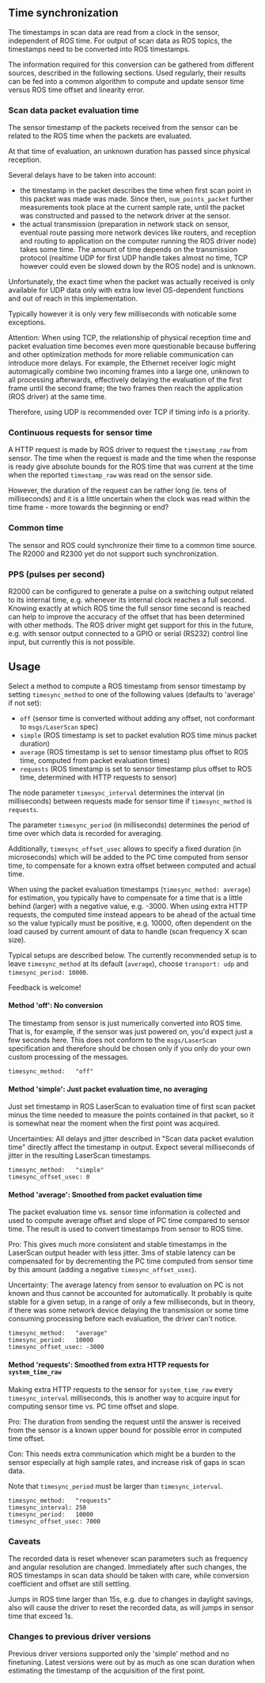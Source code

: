 ## Time synchronization

The timestamps in scan data are read from a clock in the sensor, independent of
ROS time. For output of scan data as ROS topics, the timestamps need to be
converted into ROS timestamps.

The information required for this conversion can be gathered from different
sources, described in the following sections.  Used regularly, their results
can be fed into a common algorithm to compute and update sensor time versus ROS
time offset and linearity error.


### Scan data packet evaluation time

The sensor timestamp of the packets received from the sensor can be related to the
ROS time when the packets are evaluated.

At that time of evaluation, an unknown duration has passed since physical reception.

Several delays have to be taken into account:

 - the timestamp in the packet describes the time when first scan point in this packet was made
    was made. Since then, `num_points_packet` further measurements took place at the
    current sample rate, until the packet was constructed and passed to the
    network driver at the sensor.
 - the actual transmission (preparation in network stack on sensor, eventual route
    passing more network devices like routers, and reception and routing to application
    on the computer running the ROS driver node) takes some time. The amount of time
    depends on the transmission protocol (realtime UDP for first UDP handle takes almost
    no time, TCP however could even be slowed down by the ROS node) and is unknown.

Unfortunately, the exact time when the packet was actually received is only
available for UDP data only with extra low level OS-dependent functions and out
of reach in this implementation.

Typically however it is only very few milliseconds with noticable some exceptions.

Attention: When using TCP, the relationship of physical reception time and
packet evaluation time becomes even more questionable because buffering and
other optimization methods for more reliable communication can introduce more
delays. For example, the Ethernet receiver logic might automagically combine
two incoming frames into a large one, unknown to all processing afterwards,
effectively delaying the evaluation of the first frame until the second frame;
the two frames then reach the application (ROS driver) at the same time.

Therefore, using UDP is recommended over TCP if timing info is a priority.


### Continuous requests for sensor time

A HTTP request is made by ROS driver to request the `timestamp_raw` from sensor. The time when
the request is made and the time when the response is ready give absolute bounds for the ROS time
that was current at the time when the reported `timestamp_raw` was read on the sensor side.

However, the duration of the request can be rather long (ie. tens of milliseconds) and it is a
little uncertain when the clock was read within the time frame - more towards the beginning or end?


### Common time

The sensor and ROS could synchronize their time to a common time source. The R2000 and R2300 yet
do not support such synchronization.


### PPS (pulses per second)

R2000 can be configured to generate a pulse on a switching output related to
its internal time, e.g. whenever its internal clock reaches a full second.
Knowing exactly at which ROS time the full sensor time second is reached can
help to improve the accuracy of the offset that has been determined with other
methods.  The ROS driver might get support for this in the future, e.g. with
sensor output connected to a GPIO or serial (RS232) control line input, but
currently this is not possible.


## Usage

Select a method to compute a ROS timestamp from sensor timestamp by setting
`timesync_method` to one of the following values (defaults to 'average' if not set):

 - `off` (sensor time is converted without adding any offset, not conformant to `msgs/LaserScan` spec)
 - `simple` (ROS timestamp is set to packet evalution ROS time minus packet duration)
 - `average` (ROS timestamp is set to sensor timestamp plus offset to ROS time, computed from packet evaluation times)
 - `requests` (ROS timestamp is set to sensor timestamp plus offset to ROS time, determined with HTTP requests to sensor)

The node parameter `timesync_interval` determines the interval (in milliseconds)
between requests made for sensor time if `timesync_method` is `requests`.

The parameter `timesync_period` (in milliseconds) determines the period of time
over which data is recorded for averaging.

Additionally, `timesync_offset_usec` allows to specify a fixed duration (in microseconds)
which will be added to the PC time computed from sensor time, to compensate for
a known extra offset between computed and actual time.

When using the packet evaluation timestamps (`timesync_method: average`) for
estimation, you typically have to compensate for a time that is a little behind
(larger) with a negative value, e.g. -3000.  When using extra HTTP requests,
the computed time instead appears to be ahead of the actual time so the value
typically must be positive, e.g. 10000, often dependent on the load caused by
current amount of data to handle (scan frequency X scan size).

Typical setups are described below. The currently recommended setup is to leave
`timesync_method` at its default (`average`), choose `transport: udp` and
`timesync_period: 10000`.

Feedback is welcome!
 

#### Method 'off': No conversion

The timestamp from sensor is just numerically converted into ROS time. That is,
for example, if the sensor was just powered on, you'd expect just a few seconds
here. This does not conform to the `msgs/LaserScan` specification and therefore
should be chosen only if you only do your own custom processing of the messages.

    timesync_method:   "off"


#### Method 'simple': Just packet evaluation time, no averaging

Just set timestamp in ROS LaserScan to evaluation time of first scan packet
minus the time needed to measure the points contained in that packet, so it
is somewhat near the moment when the first point was acquired.

Uncertainties: All delays and jitter described in "Scan data packet evalution
time" directly affect the timestamp in output. Expect several milliseconds of
jitter in the resulting LaserScan timestamps.

    timesync_method:   "simple"
    timesync_offset_usec: 0


#### Method 'average': Smoothed from packet evaluation time

The packet evaluation time vs. sensor time information is collected and used to
compute average offset and slope of PC time compared to sensor time. The result
is used to convert timestamps from sensor to ROS time.

Pro: This gives much more consistent and stable timestamps in the LaserScan
output header with less jitter. 3ms of stable latency can be compensated for by
decrementing the PC time computed from sensor time by this amount (adding a
negative `timesync_offset_usec`).

Uncertainty: The average latency from sensor to evaluation on PC is not known
and thus cannot be accounted for automatically. It probably is quite stable for
a given setup, in a range of only a few milliseconds, but in theory, if there
was some network device delaying the transmission or some time consuming
processing before each evaluation, the driver can't notice.

    timesync_method:   "average"
    timesync_period:   10000
    timesync_offset_usec: -3000


#### Method 'requests': Smoothed from extra HTTP requests for `system_time_raw`

Making extra HTTP requests to the sensor for `system_time_raw` every
`timesync_interval` milliseconds, this is another way to acquire input for
computing sensor time vs. PC time offset and slope.

Pro: The duration from sending the request until the answer is received 
from the sensor is a known upper bound for possible error in computed time
offset.

Con: This needs extra communication which might be a burden to the sensor 
especially at high sample rates, and increase risk of gaps in scan data.

Note that `timesync_period` must be larger than `timesync_interval`.

    timesync_method:   "requests"
    timesync_interval: 250
    timesync_period:   10000
    timesync_offset_usec: 7000


### Caveats

The recorded data is reset whenever scan parameters such as frequency and
angular resolution are changed. Immediately after such changes, the ROS
timestamps in scan data should be taken with care, while conversion coefficient
and offset are still settling.

Jumps in ROS time larger than 15s, e.g. due to changes in daylight savings,
also will cause the driver to reset the recorded data, as will jumps in sensor
time that exceed 1s.


### Changes to previous driver versions

Previous driver versions supported only the 'simple' method and no finetuning.
Latest versions were out by as much as one scan duration when estimating the
timestamp of the acquisition of the first point.


